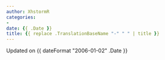 ```yaml
---
author: XhstormR
categories:
-
date: {{ .Date }}
title: {{ replace .TranslationBaseName "-" " " | title }}
---
```


<!--more-->

Updated on {{ dateFormat "2006-01-02" .Date }}

>

